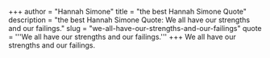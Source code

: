+++
author = "Hannah Simone"
title = "the best Hannah Simone Quote"
description = "the best Hannah Simone Quote: We all have our strengths and our failings."
slug = "we-all-have-our-strengths-and-our-failings"
quote = '''We all have our strengths and our failings.'''
+++
We all have our strengths and our failings.
